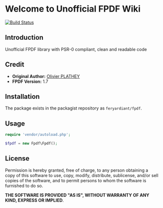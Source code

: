 # Welcome to Unofficial FPDF Wiki

[![Build Status](https://travis-ci.org/feryardiant/fpdf.svg?branch=master)](https://travis-ci.org/feryardiant/fpdf)

## Introduction

Unofficial FPDF library with PSR-0 compliant, clean and readable code

## Credit

* **Original Author:** [Olivier PLATHEY](http://fpdf.org/)
* **FPDF Version:** 1.7

## Installation

The package exists in the packagist repository as `feryardiant/fpdf`.

## Usage

```php
require 'vendor/autoload.php';

$fpdf = new Fpdf\Fpdf();
```

## License

Permission is hereby granted, free of charge, to any person obtaining a copy
of this software to use, copy, modify, distribute, sublicense, and/or sell
copies of the software, and to permit persons to whom the software is furnished
to do so.

**THE SOFTWARE IS PROVIDED "AS IS", WITHOUT WARRANTY OF ANY KIND, EXPRESS OR IMPLIED**.